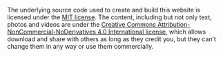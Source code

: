 The underlying source code used to create and build this website is licensed under the [MIT license](LICENSE_MIT). The content, including but not only text, photos and videos are under the [Creative Commons Attribution-NonCommercial-NoDerivatives 4.0 International license](https://creativecommons.org/licenses/by-nc-nd/4.0/legalcode), which allows download and share with others as long as they credit you, but they can’t change them in any way or use them commercially.
